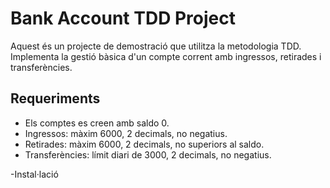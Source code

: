 # Bank Account TDD Project

Aquest és un projecte de demostració que utilitza la metodologia TDD. 
Implementa la gestió bàsica d'un compte corrent amb ingressos, retirades i transferències.
## Requeriments

- Els comptes es creen amb saldo 0.
- Ingressos: màxim 6000, 2 decimals, no negatius.
- Retirades: màxim 6000, 2 decimals, no superiors al saldo.
- Transferències: límit diari de 3000, 2 decimals, no negatius.

-Instal·lació


